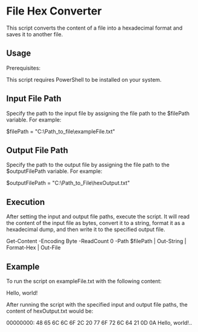 # File Hex Converter
This script converts the content of a file into a hexadecimal format and saves it to another file.

## Usage
Prerequisites:

This script requires PowerShell to be installed on your system.
## Input File Path
Specify the path to the input file by assigning the file path to the $filePath variable. For example:

$filePath = "C:\Path_to_file\exampleFile.txt"

## Output File Path
Specify the path to the output file by assigning the file path to the $outputFilePath variable. For example:

$outputFilePath = "C:\Path_to_File\hexOutput.txt"

## Execution
After setting the input and output file paths, execute the script. It will read the content of the input file as bytes, convert it to a string, format it as a hexadecimal dump, and then write it to the specified output file.

Get-Content -Encoding Byte -ReadCount 0 -Path $filePath | Out-String | Format-Hex | Out-File 

## Example
To run the script on exampleFile.txt with the following content:

Hello, world!

After running the script with the specified input and output file paths, the content of hexOutput.txt would be:

00000000: 48 65 6C 6C 6F 2C 20 77 6F 72 6C 64 21 0D 0A     Hello, world!..
